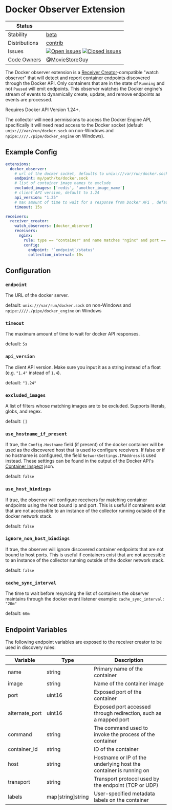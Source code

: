 # Docker Observer Extension

<!-- status autogenerated section -->
| Status        |           |
| ------------- |-----------|
| Stability     | [beta]  |
| Distributions | [contrib] |
| Issues        | [![Open issues](https://img.shields.io/github/issues-search/open-telemetry/opentelemetry-collector-contrib?query=is%3Aissue%20is%3Aopen%20label%3Aextension%2Fdockerobserver%20&label=open&color=orange&logo=opentelemetry)](https://github.com/GlancingMind/opentelemetry-collector-contrib/issues?q=is%3Aopen+is%3Aissue+label%3Aextension%2Fdockerobserver) [![Closed issues](https://img.shields.io/github/issues-search/open-telemetry/opentelemetry-collector-contrib?query=is%3Aissue%20is%3Aclosed%20label%3Aextension%2Fdockerobserver%20&label=closed&color=blue&logo=opentelemetry)](https://github.com/GlancingMind/opentelemetry-collector-contrib/issues?q=is%3Aclosed+is%3Aissue+label%3Aextension%2Fdockerobserver) |
| [Code Owners](https://github.com/GlancingMind/opentelemetry-collector-contrib/blob/main/CONTRIBUTING.md#becoming-a-code-owner)    | [@MovieStoreGuy](https://www.github.com/MovieStoreGuy) |

[beta]: https://github.com/GlancingMind/opentelemetry-collector#beta
[contrib]: https://github.com/GlancingMind/opentelemetry-collector-releases/tree/main/distributions/otelcol-contrib
<!-- end autogenerated section -->

The Docker observer extension is a [Receiver Creator](../../../receiver/receivercreator/README.md)-compatible "watch observer" that will detect and report
container endpoints discovered through the Docker API. Only containers that are in the state of `Running` and not `Paused` will emit endpoints.
This observer watches the Docker engine's stream of events to dynamically create, update, and remove endpoints as events are processed.

Requires Docker API Version 1.24+.

The collector will need permissions to access the Docker Engine API, specifically it will need
read access to the Docker socket (default `unix:///var/run/docker.sock` on non-Windows and `npipe:////./pipe/docker_engine` on Windows).


## Example Config

```yaml
extensions:
  docker_observer:
    # url of the docker socket, defaults to unix:///var/run/docker.sock on non-Windows and npipe:////./pipe/docker_engine on Windows
    endpoint: my/path/to/docker.sock
    # list of container image names to exclude
    excluded_images: ['redis', 'another_image_name']
    # client API version, default to 1.24
    api_version: "1.25"
    # max amount of time to wait for a response from Docker API , default to 5s
    timeout: 15s

receivers:
  receiver_creator:
    watch_observers: [docker_observer]
    receivers:
      nginx:
        rule: type == "container" and name matches "nginx" and port == 80
        config:
          endpoint: '`endpoint`/status'
          collection_interval: 10s
```

## Configuration

### `endpoint`

The URL of the docker server.

default: `unix:///var/run/docker.sock` on non-Windows and `npipe:////./pipe/docker_engine` on Windows

### `timeout`

The maximum amount of time to wait for docker API responses.

default: `5s`

### `api_version`

The client API version. Make sure you input it as a string instead of a float (e.g. `"1.4"` instead of `1.4`).

default: `"1.24"`

### `excluded_images`

A list of filters whose matching images are to be excluded. Supports literals, globs, and regex.

default: `[]`

### `use_hostname_if_present`

If true, the `Config.Hostname` field (if present) of the docker
container will be used as the discovered host that is used to configure
receivers.  If false or if no hostname is configured, the field
`NetworkSettings.IPAddress` is used instead. These settings can be found
in the output of the Docker API's [Container Inspect](https://docs.docker.com/engine/api/v1.41/#operation/ContainerInspect) json.

default: `false`

### `use_host_bindings`

If true, the observer will configure receivers for matching container endpoints
using the host bound ip and port.  This is useful if containers exist that are not
accessible to an instance of the collector running outside of the docker network stack.

default: `false`

### `ignore_non_host_bindings`

If true, the observer will ignore discovered container endpoints that are not bound
to host ports.  This is useful if containers exist that are not accessible
to an instance of the collector running outside of the docker network stack.

default: `false`

### `cache_sync_interval`

The time to wait before resyncing the list of containers the observer maintains
through the docker event listener example: `cache_sync_interval: "20m"`

default: `60m`

## Endpoint Variables

The following endpoint variables are exposed to the receiver creator to be used in discovery rules:

| Variable | Type | Description |
|----------|------|-------------|
| name | string | Primary name of the container |
| image | string | Name of the container image |
| port | uint16 | Exposed port of the container |
| alternate_port | uint16 | Exposed port accessed through redirection, such as a mapped port |
| command | string | The command used to invoke the process of the container |
| container_id | string | ID of the container |
| host | string | Hostname or IP of the underlying host the container is running on |
| transport | string | Transport protocol used by the endpoint (TCP or UDP) |
| labels | map[string]string | User-specified metadata labels on the container |
